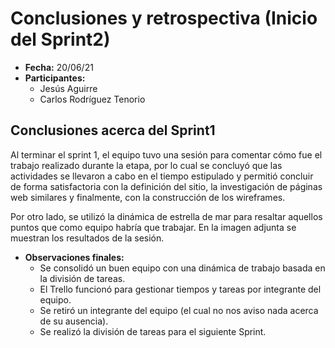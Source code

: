 # Conclusiones y retrospectiva (Inicio del Sprint2)

- **Fecha:** 20/06/21
- **Participantes:** 
    * Jesús Aguirre
    * Carlos Rodríguez Tenorio

## Conclusiones acerca del Sprint1

Al terminar el sprint 1, el equipo tuvo una sesión para comentar cómo fue el trabajo realizado durante la etapa, por lo cual se concluyó que las actividades se llevaron a cabo en el tiempo estipulado y permitió concluir de forma satisfactoria con la definición del sitio, la investigación de páginas web similares y finalmente, con la construcción de los wireframes. 

Por otro lado, se utilizó la dinámica de estrella de mar para resaltar aquellos puntos que como equipo habría que trabajar. En la imagen adjunta se muestran los resultados de la sesión.

- **Observaciones finales:**
    * Se consolidó un buen equipo con una dinámica de trabajo basada en la división de tareas.
    * El Trello funcionó para gestionar tiempos y tareas por integrante del equipo.
    * Se retiró un integrante del equipo (el cual no nos aviso nada acerca de su ausencia).
    * Se realizó la división de tareas para el siguiente Sprint.